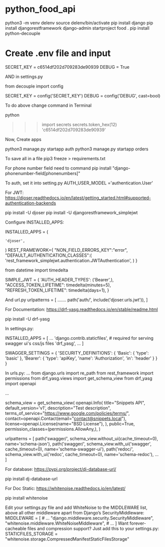 # python_food_api

python3 -m venv delenv
source delenv/bin/activate
pip install django
pip install djangorestframework
django-admin startproject food .
pip install python-decouple

# Create .env file and input
SECRET_KEY = c6514df202d709283de90939
DEBUG = True

AND in settings.py 

from decouple import config

SECRET_KEY = config('SECRET_KEY')
DEBUG = config('DEBUG', cast=bool)

To do above change command in Terminal

python
>>> import secrets
>>> secrets.token_hex(12)
'c6514df202d709283de90939'






Now, Create apps

 python3 manage.py startapp auth
python3 manage.py startapp orders

To save all in a file
pip3 freeze > requirements.txt

For phone number field need to command
pip install "django-phonenumber-field[phonenumbers]"

To auth, set it into setting.py
AUTH_USER_MODEL ='authentication.User'

For JWT:
https://djoser.readthedocs.io/en/latest/getting_started.html#supported-authentication-backends

pip install -U djoser
pip install -U djangorestframework_simplejwt

Configure INSTALLED_APPS:

INSTALLED_APPS = (

    'djoser',
)
REST_FRAMEWORK={
"NON_FIELD_ERRORS_KEY":"error",
"DEFAULT_AUTHENTICATION_CLASSES":(
'rest_framework_simplejwt.authentication.JWTAuthentication',
)
}

from datetime import timedelta


SIMPLE_JWT = {
'AUTH_HEADER_TYPES': ('Bearer',),
"ACCESS_TOKEN_LIFETIME": timedelta(minutes=5),
"REFRESH_TOKEN_LIFETIME": timedelta(days=1),
}

And url.py
urlpatterns = [
…….
path('auth/', include('djoser.urls.jwt')),
]






For Documentation:
https://drf-yasg.readthedocs.io/en/stable/readme.html

pip install -U drf-yasg

In settings.py:

INSTALLED_APPS = [
   ...
   'django.contrib.staticfiles',  # required for serving swagger ui's css/js files
   'drf_yasg',
   ...
]

SWAGGER_SETTINGS = {
   'SECURITY_DEFINITIONS': {
      'Basic': {
            'type': 'basic'
      },
      'Bearer': {
            'type': 'apiKey',
            'name': 'Authorization',
            'in': 'header'
      }
   }
}


In urls.py:
...
from django.urls import re_path
from rest_framework import permissions
from drf_yasg.views import get_schema_view
from drf_yasg import openapi

...

schema_view = get_schema_view(
   openapi.Info(
      title="Snippets API",
      default_version='v1',
      description="Test description",
      terms_of_service="https://www.google.com/policies/terms/",
      contact=openapi.Contact(email="contact@snippets.local"),
      license=openapi.License(name="BSD License"),
   ),
   public=True,
   permission_classes=(permissions.AllowAny,),
)

urlpatterns = [
   path('swagger<format>/', schema_view.without_ui(cache_timeout=0), name='schema-json'),
   path('swagger/', schema_view.with_ui('swagger', cache_timeout=0), name='schema-swagger-ui'),
   path('redoc/', schema_view.with_ui('redoc', cache_timeout=0), name='schema-redoc'),
   ...
]

For database:
https://pypi.org/project/dj-database-url/

pip install dj-database-url

For Doc Static:
https://whitenoise.readthedocs.io/en/latest/

pip install whitenoise

Edit your settings.py file and add WhiteNoise to the MIDDLEWARE list, above all other middleware apart from Django’s SecurityMiddleware:
MIDDLEWARE = [
    # ...
    "django.middleware.security.SecurityMiddleware",
    "whitenoise.middleware.WhiteNoiseMiddleware",
    # ...
]
Want forever-cacheable files and compression support? Just add this to your settings.py:
STATICFILES_STORAGE = "whitenoise.storage.CompressedManifestStaticFilesStorage"



